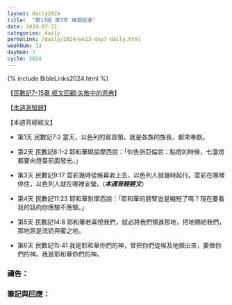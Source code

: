 ```yaml
---
layout: daily2024
title:  "第13週 第7天 補漏拾遺"
date: 2024-03-31
categories: daily
permalink: /daily/2024/wk13-day7-daily.html
weekNum: 13
dayNum: 7
cycle: 2024
---
```


{% include BibleLinks2024.html %}

【<a href="https://youtu.be/XGs9PlpuY9M" target="_blank">民數記7-15章 經文回顧:失敗中的恩典</a>】

【<a href="https://forms.office.com/r/m3CjWY1Y36" target="_blank">本週測驗題</a>】

【本週背經經文】
+ 第1天 民數記7:2 當天，以色列的眾首領，就是各族的族長，都來奉獻。

+ 第2天 民數記8:1-2 耶和華曉諭摩西說：「你告訴亞倫說：點燈的時候，七盞燈都要向燈臺前面發光。」

+ 第3天 民數記9:17 雲彩幾時從帳幕收上去，以色列人就幾時起行。雲彩在哪裡停住，以色列人就在哪裡安營。(_**本週背經經文**_）

+ 第4天 民數記11:23 耶和華對摩西說：「耶和華的膀臂豈是縮短了嗎？現在要看我的話向你應驗不應驗。」

+ 第5天 民數記14:8 耶和華若喜悅我們，就必將我們領進那地，把地賜給我們，那地原是流奶與蜜之地。

+ 第6天 民數記15:41 我是耶和華你們的神，曾把你們從埃及地領出來，要做你們的神。我是耶和華你們的神。

### 禱告：

### 筆記與回應：